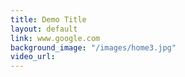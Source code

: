 ```yaml
---
title: Demo Title
layout: default
link: www.google.com
background_image: "/images/home3.jpg"
video_url: 
---
```


